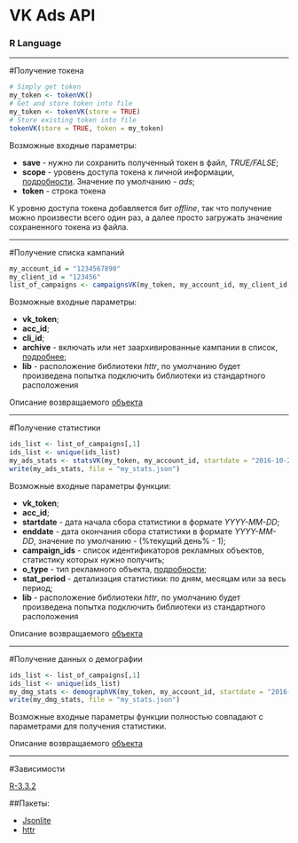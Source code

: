 # VK Ads API
### R Language

---
 
#Получение токена
 
```R
# Simply get token
my_token <- tokenVK()
# Get and store token into file
my_token <- tokenVK(store = TRUE)
# Store existing token into file
tokenVK(store = TRUE, token = my_token)
```

Возможные входные параметры:
 - **save** - нужно ли сохранить полученный токен в файл, *TRUE/FALSE*;
 - **scope** - уровень доступа токена к личной информации, [подробности](https://vk.com/dev/permissions). Значение по умолчанию - *ads*;
 - **token** - строка токена
 
К уровню доступа токена добавляется бит *offline*, так что получение можно произвести всего один раз, а далее просто загружать значение сохраненного токена из файла.

---

#Получение списка кампаний
 
```R
my_account_id = "1234567890"
my_client_id = "123456"
list_of_campaigns <- campaignsVK(my_token, my_account_id, my_client_id, archive = 0)
 ```

Возможные входные параметры:
 - **vk_token**;
 - **acc_id**;
 - **cli_id**;
 - **archive** - включать или нет заархивированные кампании в список, [подробнее](https://vk.com/dev/ads.getCampaigns);
 - **lib** - расположение библиотеки *httr*, по умолчанию будет произведена попытка подключить библиотеки из стандартного расположения
 
 
Описание возвращаемого [объекта](https://vk.com/dev/ads.getCampaigns)

---

#Получение статистики

```R
ids_list <- list_of_campaigns[,1]
ids_list <- unique(ids_list)
my_ads_stats <- statsVK(my_token, my_account_id, startdate = "2016-10-20", campaign_ids = ids_list)
write(my_ads_stats, file = "my_stats.json")
```

Возможные входные параметры функции:
 - **vk_token**;
 - **acc_id**;
 - **startdate** - дата начала сбора статистики в формате *YYYY-MM-DD*;
 - **enddate** - дата окончания сбора статистики в формате *YYYY-MM-DD*, значение по умолчанию - (%текущий день% - 1);
 - **campaign_ids** - список идентификаторов рекламных объектов, статистику которых нужно получить;
 - **o_type** - тип рекламного объекта, [подробности](https://vk.com/dev/ads.getStatistics);
 - **stat_period** - детализация статистики: по дням, месяцам или за весь период;
 - **lib** - расположение библиотеки *httr*, по умолчанию будет произведена попытка подключить библиотеки из стандартного расположения
 
 
Описание возвращаемого [объекта](https://vk.com/dev/ads.getStatistics)
 
---
 
#Получение данных о демографии

```R
ids_list <- list_of_campaigns[,1]
ids_list <- unique(ids_list)
my_dmg_stats <- demographVK(my_token, my_account_id, startdate = "2016-10-20", campaign_ids = ids_list)
write(my_dmg_stats, file = "my_stats.json")
```

Возможные входные параметры функции полностью совпадают с параметрами для получения статистики.

Описание возвращаемого [объекта](https://vk.com/dev/ads.getDemographics)
 
---

#Зависимости 

[R-3.3.2](https://cran.r-project.org/)

##Пакеты:
 - [Jsonlite](https://cran.r-project.org/web/packages/jsonlite/index.html)
 - [httr](https://cran.r-project.org/web/packages/httr/index.html)
